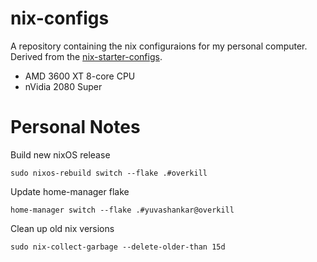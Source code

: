 # nix-configs
A repository containing the nix configuraions for my personal computer. Derived from the [nix-starter-configs](https://github.com/Misterio77/nix-starter-configs).
* AMD 3600 XT 8-core CPU
* nVidia 2080 Super

# Personal Notes
Build new nixOS release

```
sudo nixos-rebuild switch --flake .#overkill
```

Update home-manager flake

```
home-manager switch --flake .#yuvashankar@overkill
```

Clean up old nix versions
```
sudo nix-collect-garbage --delete-older-than 15d
```


